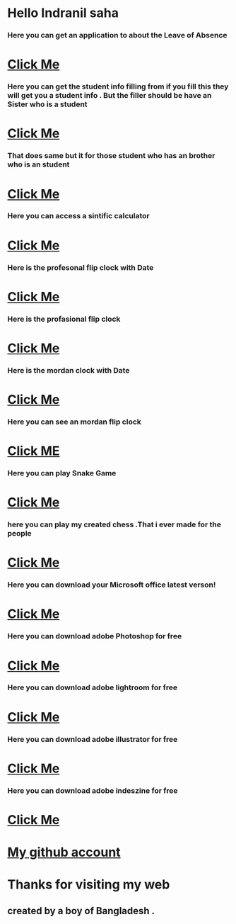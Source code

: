 # Hello Indranil saha 
### Here you can get an application to about the Leave of Absence
# [ Click Me ](https://indranilsaha84.github.io/application) 
### Here you can get the student info filling from if you fill this they will get you a student info . But the filler should be have an Sister who is a student
# [ Click Me ](https://indranilsaha84.github.io/sealf%201)
### That does same but it for those student who has an brother who is an student
# [ Click Me ](https://indranilsaha84.github.io/sealf%202.html)
### Here you can access a sintific calculator
# [ Click Me ](https://indranilsaha84.github.io/sintific%20calculator.html)
### Here is the profesonal flip clock with Date
# [ Click Me ](https://indranilsaha84.github.io/profasional%20flip%20clock%20with%20date.HTML)
### Here is the profasional flip clock 
# [ Click Me ](http://indranilsaha84.github.io/profasional%20flip%20clock.HTML)
### Here is the mordan clock with Date
# [ Click Me ](http://indranilsaha84.github.io/mordan%20flip%20clock%20with%20Date.HTML)
### Here you can see an mordan flip clock
# [ Click ME](https://indranilsaha84.github.io/clock.HTML)
### Here you can play Snake Game 
# [ Click Me ](https://indranilsaha84.github.io/Snake%20Game%20pro.html)
### here you can play my created chess .That i ever made for the people 
# [ Click Me ](https://www.chess.com/)
###  Here you can download your Microsoft office latest verson!
# [ Click Me ](https://config.office.com/deploymentsettings)
### Here you can download adobe Photoshop for free
# [ Click Me ](https://softzar.com/adobe-photoshop-cc-2022-free-download/)
### Here you can download adobe lightroom for free
# [ Click Me ](https://softzar.com/adobe-lightroom-classic-2022/)
### Here you can download adobe illustrator for free
# [ Click Me ](https://softzar.com/adobe-illustrator-cc-2022/)
### Here you can download adobe indeszine for free
# [ Click Me ](https://softzar.com/adobe-indesign-2022-free-download/)
# [ My github account ](https://github.com/Indranilsaha84)
# Thanks for visiting my web
## created by a boy of Bangladesh .

